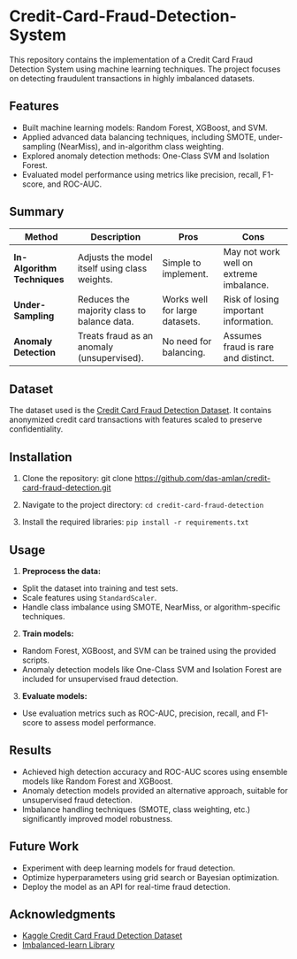 # Credit-Card-Fraud-Detection-System

This repository contains the implementation of a Credit Card Fraud Detection System using machine learning techniques. The project focuses on detecting fraudulent transactions in highly imbalanced datasets.

## Features
- Built machine learning models: Random Forest, XGBoost, and SVM.
- Applied advanced data balancing techniques, including SMOTE, under-sampling (NearMiss), and in-algorithm class weighting.
- Explored anomaly detection methods: One-Class SVM and Isolation Forest.
- Evaluated model performance using metrics like precision, recall, F1-score, and ROC-AUC.

## Summary

| Method                   | Description                                         | Pros                         | Cons                                     |
|--------------------------|-----------------------------------------------------|------------------------------|------------------------------------------|
| **In-Algorithm Techniques** | Adjusts the model itself using class weights.      | Simple to implement.         | May not work well on extreme imbalance.  |
| **Under-Sampling**       | Reduces the majority class to balance data.         | Works well for large datasets.| Risk of losing important information.   |
| **Anomaly Detection**    | Treats fraud as an anomaly (unsupervised).          | No need for balancing.        | Assumes fraud is rare and distinct.     |


## Dataset
The dataset used is the [Credit Card Fraud Detection Dataset](https://www.kaggle.com/datasets/mlg-ulb/creditcardfraud). It contains anonymized credit card transactions with features scaled to preserve confidentiality.

## Installation
1. Clone the repository:
   git clone https://github.com/das-amlan/credit-card-fraud-detection.git

2. Navigate to the project directory:
    `cd credit-card-fraud-detection`
   
3. Install the required libraries:
    `pip install -r requirements.txt`


## Usage
1. **Preprocess the data:**
- Split the dataset into training and test sets.
- Scale features using `StandardScaler`.
- Handle class imbalance using SMOTE, NearMiss, or algorithm-specific techniques.

2. **Train models:**
- Random Forest, XGBoost, and SVM can be trained using the provided scripts.
- Anomaly detection models like One-Class SVM and Isolation Forest are included for unsupervised fraud detection.

3. **Evaluate models:**
- Use evaluation metrics such as ROC-AUC, precision, recall, and F1-score to assess model performance.


## Results
- Achieved high detection accuracy and ROC-AUC scores using ensemble models like Random Forest and XGBoost.
- Anomaly detection models provided an alternative approach, suitable for unsupervised fraud detection.
- Imbalance handling techniques (SMOTE, class weighting, etc.) significantly improved model robustness.

## Future Work
- Experiment with deep learning models for fraud detection.
- Optimize hyperparameters using grid search or Bayesian optimization.
- Deploy the model as an API for real-time fraud detection.

## Acknowledgments
- [Kaggle Credit Card Fraud Detection Dataset](https://www.kaggle.com/datasets/mlg-ulb/creditcardfraud)
- [Imbalanced-learn Library](https://imbalanced-learn.org/stable/)
